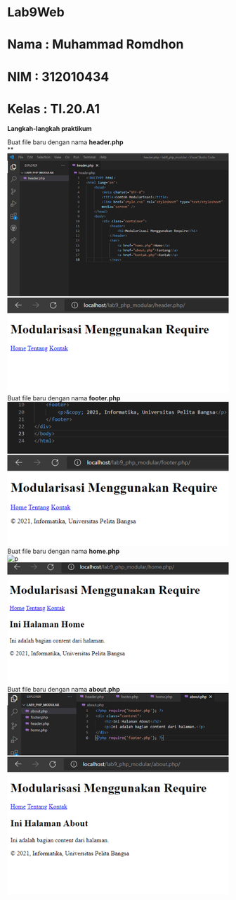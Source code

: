 # Lab9Web
# Nama  : Muhammad Romdhon
# NIM   : 312010434
# Kelas : TI.20.A1
**Langkah-langkah praktikum**<br>

Buat file baru dengan nama **header.php**<br>**
![p](gambar/ss2.png)<br>
![p](gambar/ss3.png)<br>
Buat file baru dengan nama **footer.php**<br>
![p](gambar/SS4.png)<br>
![p](gambar/ss5.png)<br>
Buat file baru dengan nama **home.php**<br>
![p](gambar/ss6)<br>
![p](gambar/ss7.png)<br>
Buat file baru dengan nama **about.php**<br>
![p](gambar/ss8.png)<br>
![p](gambar/ss9.png)<br>

